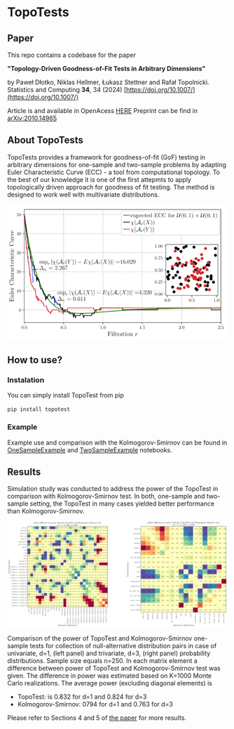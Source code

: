 # TopoTests

## Paper
This repo contains a codebase for the paper 

**"Topology-Driven Goodness-of-Fit Tests in Arbitrary Dimensions"** 

by Paweł Dłotko, Niklas Hellmer, Łukasz Stettner and Rafał Topolnicki. 
Statistics and Computing **34**, 34 (2024) [https://doi.org/10.1007/](https://doi.org/10.1007/)


Article is and available in OpenAcess [HERE](https://link.springer.com/article/10.1007/s11222-023-10333-0)
Preprint can be find in [arXiv:2010.14965](https://arxiv.org/pdf/2210.14965.pdf)

## About TopoTests
TopoTests provides a framework for goodness-of-fit (GoF) testing in arbitrary dimensions for one-sample and two-sample problems by adapting Euler Characteristic Curve (ECC) - a tool from computational topology. To the best of our knowledge it is one of the first
attepmts to apply topologically driven approach for goodness of fit testing.
The method is designed to work well with multivariate distributions. 

<img src="images/ecc_example.png" width="800">

## How to use?

### Instalation
You can simply install TopoTest from pip

`pip install topotest`


### Example
Example use and comparison with the Kolmogorov-Smirnov can be found in [OneSampleExample](notebooks/OneSampleExample.ipynb) and [TwoSampleExample](notebooks/TwoSampleExample.ipynb) notebooks.

## Results
Simulation study was conducted to address the power of the TopoTest in comparison with
Kolmogorov-Smirnov test. In both, one-sample and two-sample setting, the
TopoTest in many cases yielded better performance than Kolmogorov-Smirnov. 

<img src="images/differential_power.png" width="1000">

Comparison of the power of TopoTest and Kolmogorov-Smirnov one-sample tests for collection of null-alternative distribution pairs in case of univariate, d=1, (left panel) and trivariate, d=3, (right panel) probability distributions. Sample size equals n=250.
In each matrix element a difference between power of TopoTest and Kolmogorov-Smirnov test was given. 
The difference in power was estimated based on K=1000 Monte Carlo realizations. 
The average power (excluding diagonal elements) is

- TopoTest: is 0.832 for d=1 and 0.824 for d=3
- Kolmogorov-Smirnov: 0794 for d=1 and 0.763 for d=3

Please refer to Sections 4 and 5 of [the paper](https://arxiv.org/pdf/2210.14965.pdf) for more results.


